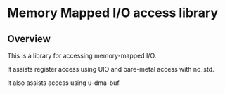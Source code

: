 # Memory Mapped I/O access library

## Overview

This is a library for accessing memory-mapped I/O.

It assists register access using UIO and bare-metal access with no_std.

It also assists access using u-dma-buf.

